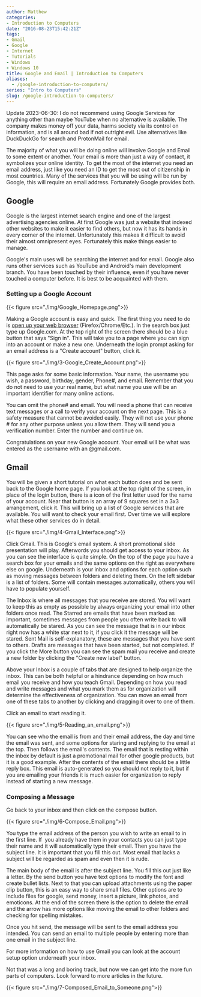 ```yaml
---
author: Matthew
categories:
- Introduction to Computers
date: "2016-08-23T15:42:21Z"
tags:
- Gmail
- Google
- Internet
- Tutorials
- Windows
- Windows 10
title: Google and Email | Introduction to Computers
aliases:
  - /google-introduction-to-computers/
series: "Intro to Computers"
slug: /google-introduction-to-computers/
---
```


Update 2023-06-30: I do not recommend using Google Services for anything other than maybe YouTube when no alternative is available. The company makes money off your data, harms society via its control on information, and is all around bad if not outright evil. Use alternatives like DuckDuckGo for search and ProtonMail for email.

The majority of what you will be doing online will involve Google and Email to some extent or another. Your email is more than just a way of contact, it symbolizes your online identity. To get the most of the internet you need an email address, just like you need an ID to get the most out of citizenship in most countries. Many of the services that you will be using will be run by Google, this will require an email address. Fortunately Google provides both.

## Google

Google is the largest internet search engine and one of the largest advertising agencies online. At first Google was just a website that indexed other websites to make it easier to find others, but now it has its hands in every corner of the internet. Unfortunately this makes it difficult to avoid their almost omnipresent eyes. Fortunately this make things easier to manage.

Google's main uses will be searching the internet and for email. Google also runs other services such as YouTube and Android's main development branch. You have been touched by their influence, even if you have never touched a computer before. It is best to be acquainted with them.

### Setting up a Google Account

{{< figure src="./img/Google_Homepage.png">}}

Making a Google account is easy and quick. The first thing you need to do is <a href="https://www.blog.mattlamont.com/internet-introduction-computers/">open up your web browser</a> (Firefox/Chrome/Etc.). In the search box just type up Google.com. At the top right of the screen there should be a blue button that says "Sign in". This will take you to a page where you can sign into an account or make a new one. Underneath the login prompt asking for an email address is a "Create account" button, click it.

{{< figure src="./img/3-Google_Create_Account.png">}}

This page asks for some basic information. Your name, the username you wish, a password, birthday, gender, Phone#, and email. Remember that you do not need to use your real name, but what name you use will be an important identifier for many online actions.

You can omit the phone# and email. You will need a phone that can receive text messages or a call to verify your account on the next page. This is a safety measure that cannot be avoided easily. They will not use your phone # for any other purpose unless you allow them. They will send you a verification number. Enter the number and continue on.

Congratulations on your new Google account. Your email will be what was entered as the username with an @gmail.com.

## Gmail

You will be given a short tutorial on what each button does and be sent back to the Google home page. If you look at the top right of the screen, in place of the login button, there is a icon of the first letter used for the name of your account. Near that button is an array of 9 squares set in a 3x3 arrangement, click it. This will bring up a list of Google services that are available. You will want to check your email first. Over time we will explore what these other services do in detail.

{{< figure src="./img/4-Gmail_Interface.png">}}

Click Gmail. This is Google's email system. A short promotional slide presentation will play. Afterwords you should get access to your inbox. As you can see the interface is quite simple. On the top of the page you have a search box for your emails and the same options on the right as everywhere else on google. Underneath is your inbox and options for each option such as moving messages between folders and deleting them. On the left sidebar is a list of folders. Some will contain messages automatically, others you will have to populate yourself.

The Inbox is where all messages that you receive are stored. You will want to keep this as empty as possible by always organizing your email into other folders once read. The Starred are emails that have been marked as important, sometimes messages from people you often write back to will automatically be stared. As you can see the message that is in our inbox right now has a white star next to it, if you click it the message will be stared. Sent Mail is self-explanatory, these are messages that you have sent to others. Drafts are messages that have been started, but not completed. If you click the More button you can see the spam mail you receive and create a new folder by clicking the "Create new label" button.

Above your Inbox is a couple of tabs that are designed to help organize the inbox. This can be both helpful or a hindrance depending on how much email you receive and how you teach Gmail. Depending on how you read and write messages and what you mark them as for organization will determine the effectiveness of organization. You can move an email from one of these tabs to another by clicking and dragging it over to one of them.

Click an email to start reading it.

{{< figure src="./img/5-Reading_an_email.png">}}

You can see who the email is from and their email address, the day and time the email was sent, and some options for staring and replying to the email at the top. Then follows the email's contents. The email that is resting within the inbox by default is just a promotional mail for other google products, but it is a good example. After the contents of the email there should be a little reply box. This email is auto-generated so you should not reply to it, but if you are emailing your friends it is much easier for organization to reply instead of starting a new message.

### Composing a Message

Go back to your inbox and then click on the compose button.

{{< figure src="./img/6-Compose_Email.png">}}

You type the email address of the person you wish to write an email to in the first line. If  you already have them in your contacts you can just type their name and it will automatically type their email. Then you have the subject line. It is important that you fill this out. Most email that lacks a subject will be regarded as spam and even then it is rude.

The main body of the email is after the subject line. You fill this out just like a letter. By the send button you have text options to modify the font and create bullet lists. Next to that you can upload attachments using the paper clip button, this is an easy way to share small files. Other options are to include files for google, send money, insert a picture, link photos, and emoticons. At the end of the screen there is the option to delete the email and the arrow has more options like moving the email to other folders and checking for spelling mistakes.

Once you hit send, the message will be sent to the email address you intended. You can send an email to multiple people by entering more than one email in the subject line.

For more information on how to use Gmail you can look at the account setup option underneath your inbox.

Not that was a long and boring track, but now we can get into the more fun parts of computers. Look forward to more articles in the future.

{{< figure src="./img/7-Composed_Email_to_Someone.png">}}